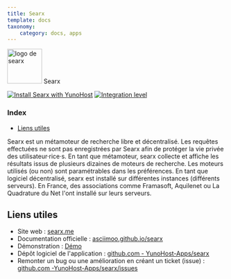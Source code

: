 ```yaml
---
title: Searx
template: docs
taxonomy:
    category: docs, apps
---
```


<img src="/images/searx_logo.svg" height="80px" alt="logo de searx"> Searx

[![Install Searx with YunoHost](https://install-app.yunohost.org/install-with-yunohost.png)](https://install-app.yunohost.org/?app=searx) [![Integration level](https://dash.yunohost.org/integration/searx.svg)](https://dash.yunohost.org/appci/app/searx)

### Index

- [Liens utiles](#liens-utiles)

Searx est un métamoteur de recherche libre et décentralisé. Les requêtes effectuées ne sont pas enregistrées par Searx afin de protéger la vie privée des utilisateur·rice·s.
En tant que métamoteur, searx collecte et affiche les résultats issus de plusieurs dizaines de moteurs de recherche. Les moteurs utilisés (ou non) sont paramétrables dans les préférences.
En tant que logiciel décentralisé, searx est installé sur différentes instances (différents serveurs). En France, des associations comme Framasoft, Aquilenet ou La Quadrature du Net l'ont installé sur leurs serveurs.

## Liens utiles

+ Site web : [searx.me](https://searx.me/)
+ Documentation officielle : [asciimoo.github.io/searx](https://asciimoo.github.io/searx/)
+ Démonstration : [Démo](https://demo.yunohost.org/searx/)
+ Dépôt logiciel de l'application : [github.com - YunoHost-Apps/searx](https://github.com/YunoHost-Apps/searx_ynh)
+ Remonter un bug ou une amélioration en créant un ticket (issue) : [github.com -YunoHost-Apps/searx/issues](https://github.com/YunoHost-Apps/searx_ynh/issues)
